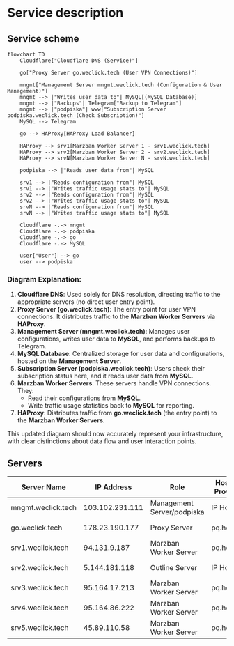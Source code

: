 # Service description

## Service scheme

```mermaid
flowchart TD
    Cloudflare["Cloudflare DNS (Service)"]

    go["Proxy Server go.weclick.tech (User VPN Connections)"]

    mngmt["Management Server mngmt.weclick.tech (Configuration & User Management)"]
    mngmt --> |"Writes user data to"| MySQL[(MySQL Database)]
    mngmt --> |"Backups"| Telegram["Backup to Telegram"]
    mngmt --> |"podpiska"| www["Subscription Server podpiska.weclick.tech (Check Subscription)"]
    MySQL --> Telegram

    go --> HAProxy[HAProxy Load Balancer]

    HAProxy --> srv1[Marzban Worker Server 1 - srv1.weclick.tech]
    HAProxy --> srv2[Marzban Worker Server 2 - srv2.weclick.tech]
    HAProxy --> srvN[Marzban Worker Server N - srvN.weclick.tech]

    podpiska --> |"Reads user data from"| MySQL

    srv1 --> |"Reads configuration from"| MySQL
    srv1 --> |"Writes traffic usage stats to"| MySQL
    srv2 --> |"Reads configuration from"| MySQL
    srv2 --> |"Writes traffic usage stats to"| MySQL
    srvN --> |"Reads configuration from"| MySQL
    srvN --> |"Writes traffic usage stats to"| MySQL

    Cloudflare -.-> mngmt
    Cloudflare -.-> podpiska
    Cloudflare -.-> go
    Cloudflare -.-> MySQL

    user["User"] --> go
    user --> podpiska
```

### Diagram Explanation:

1. **Cloudflare DNS**: Used solely for DNS resolution, directing traffic to the appropriate servers (no direct user entry point).
2. **Proxy Server (go.weclick.tech)**: The entry point for user VPN connections. It distributes traffic to the **Marzban Worker Servers** via **HAProxy**.
3. **Management Server (mngmt.weclick.tech)**: Manages user configurations, writes user data to **MySQL**, and performs backups to Telegram.
4. **MySQL Database**: Centralized storage for user data and configurations, hosted on the **Management Server**.
5. **Subscription Server (podpiska.weclick.tech)**: Users check their subscription status here, and it reads user data from **MySQL**.
6. **Marzban Worker Servers**: These servers handle VPN connections. They:
   - Read their configurations from **MySQL**.
   - Write traffic usage statistics back to **MySQL** for reporting.
7. **HAProxy**: Distributes traffic from **go.weclick.tech** (the entry point) to the **Marzban Worker Servers**.

This updated diagram should now accurately represent your infrastructure, with clear distinctions about data flow and user interaction points.

## Servers

| Server Name        | IP Address       | Role                 | Hosting Provider | Expiration Date |
|--------------------|------------------|-----------------------|------------------|-----------------|
| mngmt.weclick.tech | 103.102.231.111     | Management Server/podpiska    | IP Hoster      | 2025-02-06      |
| go.weclick.tech    | 178.23.190.177     | Proxy Server         | pq.hosting             | 2025-02-12      |
| srv1.weclick.tech | 94.131.9.187   | Marzban Worker Server | pq.hosting           | 2025-02-12      |
| srv2.weclick.tech  | 5.144.181.118      | Outline Server | IP Hoster      | 2025-03-23     |
| srv3.weclick.tech  | 95.164.17.213     | Marzban Worker Server | pq.hosting          | 2025-02-28      |
| srv4.weclick.tech  | 95.164.86.222     | Marzban Worker Server | pq.hosting         | 2025-02-12     |
| srv5.weclick.tech  | 45.89.110.58     | Marzban Worker Server | pq.hosting           | 2025-02-12      |
